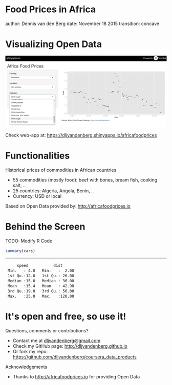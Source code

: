 Food Prices in Africa
========================================================
author: Dennis van den Berg
date: November 18 2015
transition: concave



Visualizing Open Data
========================================================

![print screen](price_botswana_sugar_usd.png)

Check web-app at: https://dljvandenberg.shinyapps.io/africafoodprices


Functionalities
========================================================

Historical prices of commodities in African countries

* 55 commodities (mostly food): beef with bones, bream fish, cooking salt, ..
* 25 countries: Algeria, Angola, Benin, ..
* Currency: USD or local

Based on Open Data provided by: http://africafoodprices.io


Behind the Screen
========================================================

TODO: Modify R Code


```r
summary(cars)
```
***

```
     speed           dist       
 Min.   : 4.0   Min.   :  2.00  
 1st Qu.:12.0   1st Qu.: 26.00  
 Median :15.0   Median : 36.00  
 Mean   :15.4   Mean   : 42.98  
 3rd Qu.:19.0   3rd Qu.: 56.00  
 Max.   :25.0   Max.   :120.00  
```

It's open and free, so use it!
========================================================

Questions, comments or contributions?
* Contact me at dljvandenberg@gmail.com
* Check my GitHub page: http://dljvandenberg.github.io
* Or fork my repo: https://github.com/dljvandenberg/coursera_data_products

Acknowledgements
* Thanks to http://africafoodprices.io for providing Open Data
